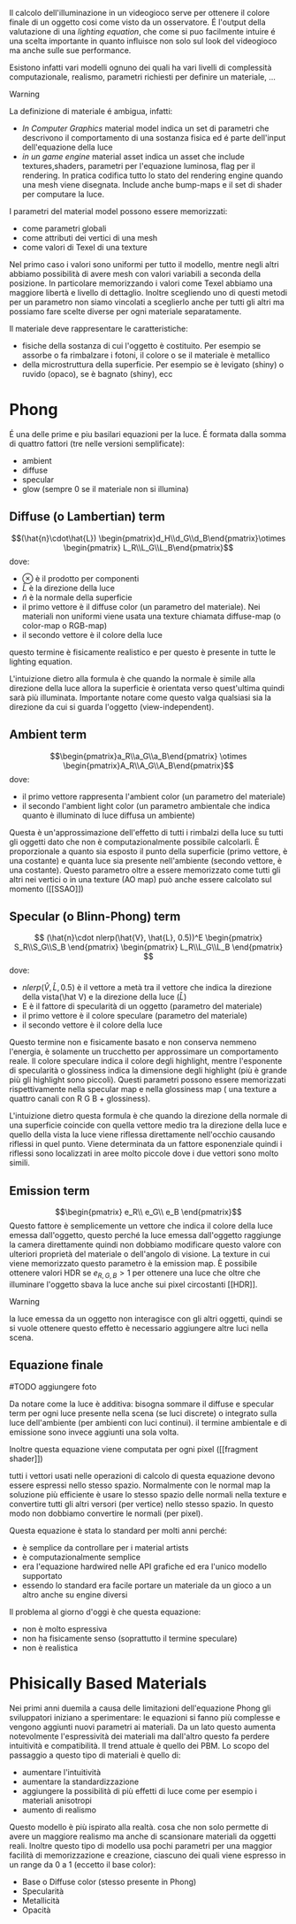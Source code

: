 Il calcolo dell'illuminazione in un videogioco serve per ottenere il colore finale di un oggetto cosi come visto da un osservatore. É l'output della valutazione di una *lighting equation*, che come si puo facilmente intuire é una scelta importante in quanto influisce non solo sul look del videogioco ma anche sulle sue performance.

Esistono infatti vari modelli ognuno dei quali ha vari livelli di complessità computazionale, realismo, parametri richiesti per definire un materiale, ...

>[!warning]
> La definizione di materiale é ambigua, infatti:
> - *In Computer Graphics* material model indica un set di parametri che descrivono il comportamento di una sostanza fisica ed é parte dell'input dell'equazione della luce
> - *in un  game engine* material asset indica un asset che include textures,shaders, parametri per l'equazione luminosa, flag per il rendering. In pratica codifica tutto lo stato del rendering engine  quando una mesh viene disegnata. Include anche bump-maps e il set di shader per computare la luce.

I parametri del material model possono essere memorizzati:
- come parametri globali
- come attributi dei vertici di una mesh
- come valori di Texel di una texture

Nel primo caso i valori sono uniformi per tutto il modello, mentre negli altri abbiamo possibilità di avere mesh con valori variabili a seconda della posizione. In particolare memorizzando i valori come Texel abbiamo una maggiore libertà e livello di dettaglio.
Inoltre scegliendo uno di questi metodi per un parametro non siamo vincolati a sceglierlo anche per tutti gli altri ma possiamo fare scelte diverse per ogni materiale separatamente.

Il materiale deve rappresentare le caratteristiche:
- fisiche della sostanza di cui l'oggetto è costituito. Per esempio se assorbe o fa rimbalzare i fotoni, il colore o se il materiale è metallico
- della microstruttura della superficie. Per esempio se è levigato (shiny) o ruvido (opaco), se è bagnato (shiny), ecc

# Phong
É una delle prime e piu basilari equazioni per la luce. É formata dalla somma di quattro fattori (tre nelle versioni semplificate):
- ambient
- diffuse
- specular
- glow (sempre 0 se il materiale non si illumina)
## Diffuse (o Lambertian) term
$$(\hat{n}\cdot\hat{L}) \begin{pmatrix}d_H\\d_G\\d_B\end{pmatrix}\otimes \begin{pmatrix} L_R\\L_G\\L_B\end{pmatrix}$$
dove:
- $\otimes$ è il prodotto per componenti
- $\hat L$ è la direzione della luce
- $\hat n$ è la normale della superficie
- il primo vettore è il diffuse color (un parametro del materiale). Nei materiali non uniformi viene usata una texture chiamata diffuse-map (o color-map o RGB-map)
- il secondo vettore è il colore della luce

questo termine è fisicamente realistico e per questo è presente in tutte le lighting equation.

L'intuizione dietro alla formula è che quando la normale è simile alla direzione della luce allora la superficie è orientata verso quest'ultima quindi sarà più illuminata. Importante notare come questo valga qualsiasi sia la direzione da cui si guarda l'oggetto (view-independent).

## Ambient term
$$\begin{pmatrix}a_R\\a_G\\a_B\end{pmatrix} \otimes \begin{pmatrix}A_R\\A_G\\A_B\end{pmatrix}$$
dove:
- il primo vettore rappresenta l'ambient color (un parametro del materiale)
- il secondo l'ambient light color (un parametro ambientale che indica quanto è illuminato di luce diffusa un ambiente)

Questa è un'approssimazione dell'effetto di tutti i rimbalzi della luce su tutti gli oggetti dato che non è computazionalmente possibile calcolarli. È proporzionale a quanto sia esposto il punto della superficie (primo vettore, è una costante) e quanta luce sia presente nell'ambiente (secondo vettore, è una costante). Questo parametro oltre a essere memorizzato come tutti gli altri nei vertici o in una texture (AO map) può anche essere calcolato sul momento ([[SSAO]])

## Specular (o Blinn-Phong) term
$$
(\hat{n}\cdot nlerp(\hat{V}, \hat{L}, 0.5))^E 
\begin{pmatrix}
S_R\\S_G\\S_B
\end{pmatrix}
\begin{pmatrix}
L_R\\L_G\\L_B
\end{pmatrix}
$$
dove:
- $nlerp(\hat{V}, \hat{L}, 0.5)$ è il vettore a metà tra il vettore che indica la direzione della vista(\hat V) e la direzione della luce ($\hat L$)
- E è il fattore di specularità di un oggetto (parametro del materiale)
- il primo vettore è il colore speculare (parametro del materiale)
- il secondo vettore è il colore della luce

Questo termine non e fisicamente basato e non conserva nemmeno l'energia, è solamente un trucchetto per approssimare un comportamento reale.
Il colore speculare indica il colore degli highlight, mentre l'esponente di specularità o glossiness indica la dimensione degli highlight (più è grande più gli highlight sono piccoli). Questi parametri possono essere memorizzati rispettivamente nella specular map e nella glossiness map ( una texture a quattro canali con R G B + glossiness).

L'intuizione dietro questa formula è che quando la direzione della normale di una superficie coincide con quella vettore medio tra la direzione della luce e quello della vista la luce viene riflessa direttamente nell'occhio causando riflessi in quel punto.
Viene determinata da un fattore esponenziale quindi i riflessi sono localizzati in aree molto piccole dove i due vettori sono molto simili.

## Emission term
$$\begin{pmatrix}
e_R\\
e_G\\
e_B
\end{pmatrix}$$
Questo fattore è semplicemente un vettore che indica il colore della luce emessa dall'oggetto, questo perché la luce emessa dall'oggetto raggiunge la camera direttamente quindi non dobbiamo modificare questo valore con ulteriori proprietà del materiale o dell'angolo di visione.
La texture in cui viene memorizzato questo parametro è la emission map. È possibile ottenere valori HDR se $e_{R,G,B} > 1$ per ottenere una luce che oltre che illuminare l'oggetto sbava la luce anche sui pixel circostanti [[HDR]].
>[!Warning]
>la luce emessa da un oggetto non interagisce con gli altri oggetti, quindi se si vuole ottenere questo effetto è necessario aggiungere altre luci nella scena.

## Equazione finale
#TODO aggiungere foto

Da notare come la luce è additiva: bisogna sommare il diffuse e specular term per ogni luce presente nella scena (se luci discrete) o integrato sulla luce dell'ambiente (per ambienti con luci continui). il termine ambientale e di emissione sono invece aggiunti una sola volta.

Inoltre questa equazione viene computata per ogni pixel ([[fragment shader]]) 

tutti i vettori usati nelle operazioni di calcolo di questa equazione devono essere espressi nello stesso spazio. Normalmente con le normal map la soluzione più efficiente è usare lo stesso spazio delle normali nella texture e convertire tutti gli altri versori (per vertice) nello stesso spazio. In questo modo non dobbiamo convertire le normali (per pixel).

Questa equazione è stata lo standard per molti anni perché:
- è semplice da controllare per i material artists
- è computazionalmente semplice
- era l'equazione hardwired nelle API grafiche ed era l'unico modello supportato
- essendo lo standard era facile portare un materiale da un gioco a un altro anche su engine diversi

Il problema al giorno d'oggi è che questa equazione:
- non è molto espressiva
- non ha fisicamente senso (soprattutto il termine speculare)
- non è realistica

# Phisically Based Materials
Nei primi anni duemila a causa delle limitazioni dell'equazione Phong gli sviluppatori iniziano a sperimentare: le equazioni si fanno più complesse e vengono aggiunti nuovi parametri ai materiali. Da un lato questo aumenta notevolmente l'espressività dei materiali ma dall'altro questo fa perdere intuitività e compatibilità.
Il trend attuale è quello dei PBM.
Lo scopo del passaggio a questo tipo di materiali è quello di:
- aumentare l'intuitività 
- aumentare la standardizzazione
- aggiungere la possibilità di più effetti di luce come per esempio i materiali anisotropi
- aumento di realismo

Questo modello è più ispirato alla realtà. cosa che non solo permette di avere un maggiore realismo ma anche di scansionare materiali da oggetti reali. Inoltre questo tipo di modello usa pochi parametri per una maggior facilità di memorizzazione e creazione, ciascuno dei quali viene espresso in un range da 0 a 1 (eccetto il base color):
- Base o Diffuse color (stesso presente in Phong)
- Specularità
- Metallicità
- Opacità
